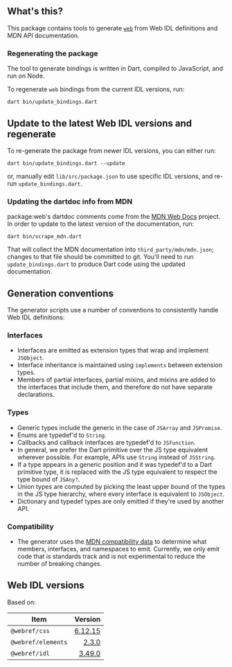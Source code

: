 ## What's this?

This package contains tools to generate
[`web`](https://github.com/dart-lang/web/tree/main/web) from Web IDL definitions
and MDN API documentation.

### Regenerating the package

The tool to generate bindings is written in Dart, compiled to JavaScript, and
run on Node.

To regenerate `web` bindings from the current IDL versions, run:

```shell
dart bin/update_bindings.dart
```

## Update to the latest Web IDL versions and regenerate

To re-generate the package from newer IDL versions, you can either run:

```shell
dart bin/update_bindings.dart --update
```

or, manually edit `lib/src/package.json` to use specific IDL versions, and
re-run `update_bindings.dart`.

### Updating the dartdoc info from MDN

package:web's dartdoc comments come from the
[MDN Web Docs](https://developer.mozilla.org/en-US/docs/Web) project. In order
to update to the latest version of the documentation, run:

```shell
dart bin/scrape_mdn.dart
```

That will collect the MDN documentation into `third_party/mdn/mdn.json`; changes
to that file should be committed to git. You'll need to run
`update_bindings.dart` to produce Dart code using the updated documentation.

## Generation conventions

The generator scripts use a number of conventions to consistently handle Web IDL
definitions:

### Interfaces

- Interfaces are emitted as extension types that wrap and implement `JSObject`.
- Interface inheritance is maintained using `implements` between extension
  types.
- Members of partial interfaces, partial mixins, and mixins are added to the
  interfaces that include them, and therefore do not have separate declarations.

### Types

- Generic types include the generic in the case of `JSArray` and `JSPromise`.
- Enums are typedef'd to `String`.
- Callbacks and callback interfaces are typedef'd to `JSFunction`.
- In general, we prefer the Dart primitive over the JS type equivalent wherever
  possible. For example, APIs use `String` instead of `JSString`.
- If a type appears in a generic position and it was typedef'd to a Dart
  primitive type, it is replaced with the JS type equivalent to respect the type
  bound of `JSAny?`.
- Union types are computed by picking the least upper bound of the types in the
  JS type hierarchy, where every interface is equivalent to `JSObject`.
- Dictionary and typedef types are only emitted if they're used by another API.

### Compatibility

- The generator uses the
  [MDN compatibility data](https://github.com/mdn/browser-compat-data) to
  determine what members, interfaces, and namespaces to emit. Currently, we only
  emit code that is standards track and is not experimental to reduce the number
  of breaking changes.

## Web IDL versions

Based on:

<!-- START updated by bin/update_bindings.dart. Do not modify by hand -->
| Item | Version |
| --- | --: |
| `@webref/css` | [6.12.15](https://www.npmjs.com/package/@webref/css/v/6.12.15) |
| `@webref/elements` | [2.3.0](https://www.npmjs.com/package/@webref/elements/v/2.3.0) |
| `@webref/idl` | [3.49.0](https://www.npmjs.com/package/@webref/idl/v/3.49.0) |
<!-- END updated by bin/update_bindings.dart. Do not modify by hand -->
